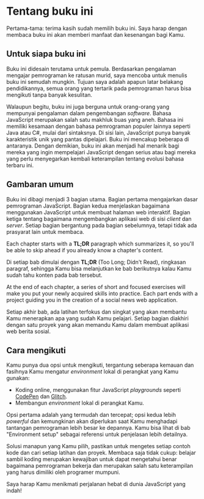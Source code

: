 # Tentang buku ini

Pertama-tama: terima kasih sudah memilih buku ini. Saya harap dengan membaca buku ini akan memberi manfaat dan kesenangan bagi Kamu.

## Untuk siapa buku ini

Buku ini didesain terutama untuk pemula. Berdasarkan pengalaman mengajar pemrograman ke ratusan murid, saya mencoba untuk menulis buku ini semudah mungkin. Tujuan saya adalah apapun latar belakang pendidikannya, semua orang yang tertarik pada pemrograman harus bisa mengikuti tanpa banyak kesulitan.

Walaupun begitu, buku ini juga berguna untuk orang-orang yang mempunyai pengalaman dalam pengembangan *software*. Bahasa JavaScript merupakan salah satu makhluk buas yang aneh. Bahasa ini memiliki kesamaan dengan bahasa pemrograman populer lainnya seperti Java atau C#, mulai dari sintaksnya. Di sisi lain, JavaScript punya banyak karakteristik unik yang pantas dipelajari. Buku ini mencakup beberapa di antaranya. Dengan demikian, buku ini akan menjadi hal menarik bagi mereka yang ingin mempelajari JavaScript dengan serius atau bagi mereka yang perlu menyegarkan kembali keterampilan tentang evolusi bahasa terbaru ini.

## Gambaran umum

Buku ini dibagi menjadi 3 bagian utama. Bagian pertama mengajarkan dasar pemrograman JavaScript. Bagian kedua menjelaskan bagaimana menggunakan JavaScript untuk membuat halaman web interaktif. Bagian ketiga tentang bagaimana mengembangkan aplikasi web di sisi *client* dan *server*. Setiap bagian bergantung pada bagian sebelumnya, tetapi tidak ada prasyarat lain untuk membaca.

Each chapter starts with a **TL;DR** paragraph which summarizes it, so you'll be able to skip ahead if you already know a chapter's content.

Di setiap bab dimulai dengan **TL;DR** (Too Long; Didn't Read), ringkasan paragraf, sehingga Kamu bisa melanjutkan ke bab berikutnya kalau Kamu sudah tahu konten pada bab tersebut.

At the end of each chapter, a series of short and focused exercises will make you put your newly acquired skills into practice. Each part ends with a project guiding you in the creation of a social news web application.

Setiap akhir bab, ada latihan terfokus dan singkat yang akan membantu Kamu menerapkan apa yang sudah Kamu pelajari. Setiap bagian diakhiri dengan satu proyek yang akan memandu Kamu dalam membuat aplikasi web berita sosial.

## Cara mengikuti

Kamu punya dua opsi untuk mengikuti, tergantung seberapa kemauan dan fasihnya Kamu mengatur *environment* lokal di perangkat yang Kamu gunakan:

* Koding online, menggunakan fitur JavaScript *playgrounds* seperti [CodePen](https://codepen.io) dan [Glitch](https://glitch.com).
* Membangun *environment* lokal di perangkat Kamu.

Opsi pertama adalah yang termudah dan tercepat; opsi kedua lebih *powerful* dan kemungkinan akan diperlukan saat Kamu menghadapi tantangan pemrograman lebih besar ke depannya. Kamu bisa lihat di bab "Environment setup" sebagai referensi untuk penjelasan lebih detailnya.

Solusi manapun yang Kamu pilih, pastikan untuk mengetes setiap contoh kode dan cari setiap latihan dan proyek. Membaca saja tidak cukup: belajar sambil koding merupakan kewajiban untuk dapat mengetahui benar bagaimana pemrograman bekerja dan merupakan salah satu keterampilan yang harus dimiliki oleh programer mumpuni.

Saya harap Kamu menikmati perjalanan hebat di dunia JavaScript yang indah!
